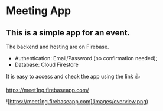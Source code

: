 # Meeting App
## This is a simple app for an event.

The backend and hosting are on Firebase.
 - Authentication: Email/Password (no confirmation needed);
 - Database: Cloud Firestore

It is easy to access and check the app using the link :+1:

https://meet1ng.firebaseapp.com/

![https://meet1ng.firebaseapp.com](images/overview.png)
